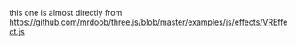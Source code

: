this one is almost directly from https://github.com/mrdoob/three.js/blob/master/examples/js/effects/VREffect.js